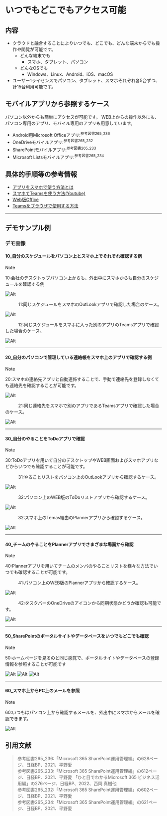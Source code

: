 # いつでもどこでもアクセス可能

## 内容

- クラウドと融合することによりいつでも、どこでも、どんな端末からでも操作や閲覧が可能です。
  - どんな端末でも
    - スマホ、タブレット、パソコン
  - どんなOSでも
    - Windows、Linux、Android、iOS、macOS
- ユーザー1ライセンスでパソコン、タブレット、スマホそれぞれ各5台ずつ、計15台利用可能です。

## モバイルアプリから参照するケース

パソコン以外からも簡単にアクセスが可能です。
WEB上からの操作以外にも、パソコン専用のアプリ、モバイル専用のアプリも用意しています。

- Android用Microsoft Officeアプリ:<sup>参考図書265_236</sup>
- OneDriveモバイルアプリ:<sup>参考図書265_232</sup>
- SharePointモバイルアプリ:<sup>参考図書265_233</sup>
- Microsoft Listsモバイルアプリ:<sup>参考図書265_234</sup>

## 具体的手順等の参考情報

- [アプリをスマホで使う方法とは](https://symphonict.nesic.co.jp/workingstyle/microsoft365/use-with-smartphone/)
- [スマホてTeamsを使う方法(Youtube)](https://www.youtube.com/watch?v=0Jjj5DUlGnY)
- [Web版Office](https://azby.fmworld.net/usage/closeup/20210217/)
- [Teamsをブラウザで使用する方法](https://www.pc-koubou.jp/magazine/58581)

---

## デモサンプル例

### デモ画像

#### 10_自分のスケジュールをパソコン上とスマホ上でそれぞれ確認する例

> [!NOTE]  
> 10:会社のデスクトップパソコン上からも、外出中にスマホからも自分のスケジュールを確認する例

![Alt](../../7_Prj/716_M365/200_インフラサービス/02_いつでもどこでもアクセス可能/0116_OutLook設定1.png)

　　　11:同じスケジュールをスマホのOutLookアプリで確認した場合のケース。  

![Alt](../../7_Prj/716_M365/200_インフラサービス/02_いつでもどこでもアクセス可能/02_いつでもどこでもアクセス可能3.png)

　　　12:同じスケジュールをスマホに入った別のアプリのTeamsアプリで確認した場合のケース。  

![Alt](../../7_Prj/716_M365/200_インフラサービス/02_いつでもどこでもアクセス可能/02_いつでもどこでもアクセス可能6.png)

---

#### 20_自分のパソコンで管理している連絡帳をスマホ上のアプリで確認する例

> [!NOTE]  
> 20:スマホの連絡先アプリと自動連係することで、手動で連絡先を登録しなくても連絡先を確認することが可能です。

![Alt](../../7_Prj/716_M365/200_インフラサービス/02_いつでもどこでもアクセス可能/02_いつでもどこでもアクセス可能17.png)

　　　21:同じ連絡先をスマホで別のアプリであるTeamsアプリで確認した場合のケース。  

![Alt](../../7_Prj/716_M365/200_インフラサービス/02_いつでもどこでもアクセス可能/02_いつでもどこでもアクセス可能16.png)

---

#### 30_自分のやることをToDoアプリで確認

> [!NOTE]  
> 30:ToDoアプリを用いて自分のデスクトップやWEB画面およびスマホアプリなどからいつでも確認することが可能です。

　　　31:やることリストをパソコン上のOutLookアプリから確認するケース。  

![Alt](../../7_Prj/716_M365/200_インフラサービス/02_いつでもどこでもアクセス可能/0116_OutLook設定_ToDo2.png)

　　　32:パソコン上のWEB版のToDoリストアプリから確認するケース。  

![Alt](../../7_Prj/716_M365/200_インフラサービス/02_いつでもどこでもアクセス可能/0116_OutLook設定_ToDo3.png)

　　　32:スマホ上のTemas経由のPlannerアプリから確認するケース。  

![Alt](../../7_Prj/716_M365/200_インフラサービス/02_いつでもどこでもアクセス可能/02_いつでもどこでもアクセス可能9.png)

---

#### 40_チームのやることをPlannerアプリでさまざまな場面から確認

> [!NOTE]  
> 40:Plannerアプリを用いてチームのメンバのやることリストを様々な方法でいつでも確認することが可能です。

　　　41:パソコン上のWEB版のPlannerアプリから確認するケース。  

![Alt](../../7_Prj/716_M365/200_インフラサービス/02_いつでもどこでもアクセス可能/02_いつでもどこでもアクセス可能15.png)

　　　42:タスクバーのOneDriveのアイコンから同期状態かどうか確認も可能です。  

![Alt](../../7_Prj/716_M365/200_インフラサービス/02_いつでもどこでもアクセス可能/02_いつでもどこでもアクセス可能14.png)

---

#### 50_SharePointのポータルサイトやデータベースをいつでもどこでも確認

> [!NOTE]  
> 50:ホームページを見るのと同じ感覚で、ポータルサイトやデータベースの登録情報を参照することが可能です

![Alt](../../7_Prj/716_M365/200_インフラサービス/02_いつでもどこでもアクセス可能/02_いつでもどこでもアクセス可能11.png)
![Alt](../../7_Prj/716_M365/200_インフラサービス/02_いつでもどこでもアクセス可能/02_いつでもどこでもアクセス可能12.png)
![Alt](../../7_Prj/716_M365/200_インフラサービス/02_いつでもどこでもアクセス可能/02_いつでもどこでもアクセス可能13.png)

---

#### 60_スマホ上からPC上のメールを参照

> [!NOTE]  
> 60:いつもはパソコン上から確認するメールを、外出中にスマホからメールを確認できます。

![Alt](../../7_Prj/716_M365/200_インフラサービス/02_いつでもどこでもアクセス可能/02_いつでもどこでもアクセス可能1.png)

## 引用文献

> 参考図書265_236:「Microsoft 365 SharePoint運用管理編」の628ページ、日経BP、2021、平野愛  
> 参考図書265_233:「Microsoft 365 SharePoint運用管理編」の612ページ、日経BP、2021、平野愛 「ひと目でわかるMicrosoft 365 ビジネス活用編」の276ページ、日経BP、2022、西岡 真樹他  
> 参考図書265_232:「Microsoft 365 SharePoint運用管理編」の602ページ、日経BP、2021、平野愛  
> 参考図書265_234:「Microsoft 365 SharePoint運用管理編」の621ページ、日経BP、2021、平野愛  
